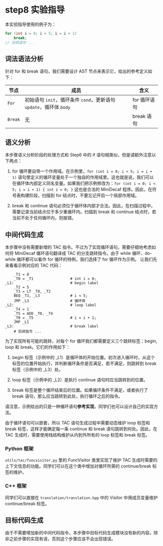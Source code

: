 # step8 实验指导

本实验指导使用的例子为：

```C
for (int i = 0; i < 5; i = i + 1)
    break;
// 后续语句 ...
```

## 词法语法分析

针对 for 和 break 语句，我们需要设计 AST 节点来表示它，给出的参考定义如下：

| 节点 | 成员 | 含义 |
| --- | --- | --- |
| `For` | 初始语句 `init`，循环条件 `cond`，更新语句 `update`，循环体 `body` | for 循环语句 |
| `Break` | 无 | break 语句 |


## 语义分析

本步骤语义分析阶段的处理方式和 Step6 中的 if 语句相类似，但是请额外注意以下两点：

1. for 循环要自带一个作用域。在示例里，`for (int i = 0; i < 5; i = i + 1)` 语句里定义的循环变量处于一个独自的作用域里。这也就是说，我们可以在循环体内部定义同名变量。如果我们把示例修改为：`for (int i = 0; i < 5; i = i + 1) { int i = 0; }` 这也是合法的 MiniDecaf 程序。因此，在符号表构建阶段，扫描到 for 结点时，不要忘记开启一个局部作用域。

2. break 和 continue 语句必须位于循环体内部才合法。因此，在扫描过程中，需要记录当前结点位于多少重循环内。扫描到 break 和 continue 结点时，若当前不处于任何循环内，则报错。

## 中间代码生成

本步骤中没有需要新增的 TAC 指令。不过为了实现循环语句，需要仔细地考虑如何将 MiniDecaf 循环语句翻译成 TAC 的分支跳转指令。由于 while 循环、do-while 循环都可以看作 for 循环的特例，我们选择了 for 循环作为示例。
让我们先来看看示例对应的 TAC 代码：

```assembly
    _T1 = 0
    _T0 = _T1                 # int i = 0;
_L1:                          # begin label
    _T2 = 5
    _T3 = LT _T0, _T2
    BEQ _T3, _L3              # i < 5;
    JMP _L3                   # 循环体
_L2:                          # loop label
    _T4 = 1
    _T5 = ADD _T0, _T4
    _T0 = _T5                 # i = i + 1;
    JMP _L1
_L3:                          # break label
    # 后续指令 ...
```

为了实现所有可能的跳转，对每个 for 循环我们都需要定义三个跳转标签：begin, loop 和 break。它们的作用如下：

1. begin 标签（示例中的 _L1）是循环体的开始位置。初次进入循环时，从这个标签的位置开始执行，并判断循环条件是否满足，若不满足，则跳转到 break 标签（示例中的 _L3）处。

2. loop 标签（示例中的 _L2）是执行 continue 语句时应当跳转到的位置。

3. break 标签是整个循环结束后的位置。如果循环条件不满足，或者执行了 break 语句，那么应当跳转到此处，执行循环之后的指令。

请注意，示例给出的只是一种循环语句**参考实现**，同学们也可以设计自己的实现方法。

由于循环语句可以嵌套，所以 TAC 语句生成过程中需要动态维护 loop 标签和 break 标签，这样才能确定每一条 continue 和 break 语句跳转到何处。因此，在 TAC 生成时，需要使用栈结构维护从内到外所有的 loop 标签和 break 标签。

### Python 框架

`utils/tac/funcvisitor.py` 里的 FuncVisitor 类里实现了维护 TAC 生成时需要的上下文信息的功能。同学们可以在这个类中增加对循环所需的 continue/break 标签的维护。

### C++ 框架

同学们可以直接在 `translation/translation.hpp` 中的 Visitor 中用成员变量维护 continue/break 标签。

## 目标代码生成

由于不需要增加新的中间代码指令，本步骤中目标代码生成模块没有新的内容。除非之前步骤的实现有误，否则这个步骤应该不会出现错误。

